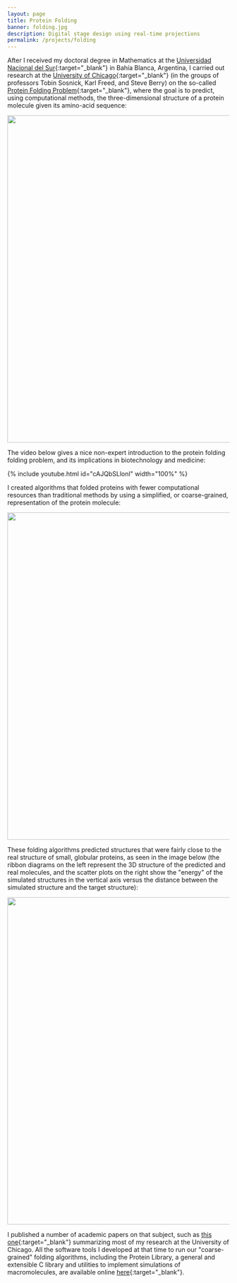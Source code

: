 ```yaml
---
layout: page
title: Protein Folding
banner: folding.jpg
description: Digital stage design using real-time projections
permalink: /projects/folding
---
```


After I received my doctoral degree in Mathematics at the [Universidad Nacional del Sur](http://uns.edu.ar/){:target="_blank"} in Bahía Blanca, Argentina, I carried out research at the [University of Chicago](https://www.uchicago.edu/){:target="_blank"} (in the groups of professors Tobin Sosnick, Karl Freed, and Steve Berry) on the so-called [Protein Folding Problem](https://en.wikipedia.org/wiki/Protein_structure_prediction){:target="_blank"}, where the goal is to predict, using computational methods, the three-dimensional structure of a protein molecule given its amino-acid sequence: 

<img width="740" src="http://portfolio.andrescolubri.net/images/protein-folding.jpg" style="background:none; border:none; box-shadow:none"/>

The video below gives a nice non-expert introduction to the protein folding folding problem, and its implications in biotechnology and medicine:

{% include youtube.html id="cAJQbSLlonI"  width="100%" %}

I created algorithms that folded proteins with fewer computational resources than traditional methods by using a simplified, or coarse-grained, representation of the protein molecule:


<img width="740" src="http://portfolio.andrescolubri.net/images/folding-algorithm.jpg" style="background:none; border:none; box-shadow:none"/>

These folding algorithms predicted structures that were fairly close to the real structure of small, globular proteins, as seen in the image below (the ribbon diagrams on the left represent the 3D structure of the predicted and real molecules, and the scatter plots on the right show the "energy" of the simulated structures in the vertical axis versus the distance between the simulated structure and the target structure):

<img width="740" src="http://portfolio.andrescolubri.net/images/folding-results.jpg" style="background:none; border:none; box-shadow:none"/>

I published a number of academic papers on that subject, such as [this one](http://portfolio.andrescolubri.net/articles/jmb2006_intrabasin_colubri.pdf){:target="_blank"} summarizing most of my research at the University of Chicago. All the software tools I developed at that time to run our "coarse-grained" folding algorithms, including the Protein Library, a general and extensible C library and utilities to implement simulations of macromolecules, are available online [here](http://protlib.uchicago.edu/){:target="_blank"}.


